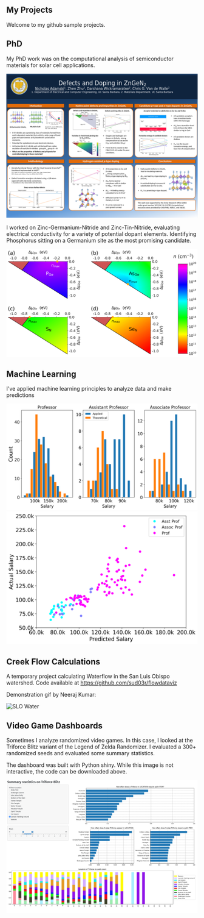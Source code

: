 ## My Projects
Welcome to my github sample projects. 

## PhD 
My PhD work was on the computational analysis of semiconductor materials for solar cell applications. 

![Research Poster](https://github.com/nadamski/SampleProjects/blob/main/PhD_research/ZnGeN2_Doping/AdamskiGRCposter081018.png)


I worked on Zinc-Germanium-Nitride and Zinc-Tin-Nitride, evaluating electrical conductivity for a variety of potential dopant elements. 
Identifying Phosphorus sitting on a Germanium site as the most promising candidate.

![ZnGeN2 Conductivity for candidate dopants](https://github.com/nadamski/SampleProjects/blob/main/PhD_research/ZnGeN2_Doping/n_ZnGeN2.png)


## Machine Learning

I've applied machine learning principles to analyze data and make predictions

![Salary Histogram](https://github.com/nadamski/SampleProjects/blob/main/SalaryHist.png)
![Salary Prediction](https://github.com/nadamski/SampleProjects/blob/main/SalaryPrediction.png)


## Creek Flow Calculations

A temporary project calculating Waterflow in the San Luis Obispo watershed. 
Code available at https://github.com/sud03r/flowdataviz

Demonstration gif by Neeraj Kumar: 

![SLO Water](https://github.com/sud03r/flowdataviz/blob/main/demo/output.gif)

## Video Game Dashboards

Sometimes I analyze randomized video games. In this case, I looked at the Triforce Blitz variant of the Legend of Zelda Randomizer. I evaluated a 300+ randomized seeds and evaluated some summary statistics. 

The dashboard was built with Python shiny. While this image is not interactive, the code can be downloaded above.

![Triforce](https://github.com/nadamski/SampleProjects/blob/main/triforce_blitz/TriforceBlitzStatistics.png)




